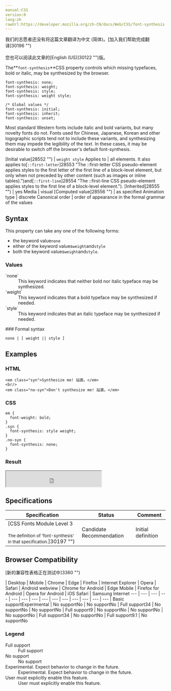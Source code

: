 ```yaml
---
manual:CSS
version:0
lang:zh
rawUrl:https://developer.mozilla.org/zh-CN/docs/Web/CSS/font-synthesis
---
```




<bdi>我们的志愿者还没有将这篇文章翻译为<bdi>中文 (简体)</bdi>。[加入我们帮助完成翻译]30196 "")<br></br>您也可以阅读此文章的[English (US)]30122 "")版。</bdi>






The**`font-synthesis`**CSS property controls which missing typefaces, bold or italic, may be synthesized by the browser.


```
font-synthesis: none;
font-synthesis: weight;
font-synthesis: style;
font-synthesis: weight style;

/* Global values */
font-synthesis: initial;
font-synthesis: inherit;
font-synthesis: unset;
```


Most standard Western fonts include italic and bold variants, but many novelty fonts do not. Fonts used for Chinese, Japanese, Korean and other logographic scripts tend not to include these variants, and synthesizing them may impede the legibility of the text. In these cases, it may be desirable to switch off the browser&#39;s default font-synthesis.


[Initial value]28552 "") | `weight style` 
Applies to | all elements. It also applies to[`::first-letter`]28553 "The ::first-letter CSS pseudo-element applies styles to the first letter of the first line of a block-level element, but only when not preceded by other content (such as images or inline tables).")and[`::first-line`]28554 "The ::first-line CSS pseudo-element applies styles to the first line of a block-level element."). 
[Inherited]28555 "") | yes 
Media | visual 
[Computed value]28556 "") | as specified 
Animation type | discrete 
Canonical order | order of appearance in the formal grammar of the values 


## Syntax<a name="Syntax"></a>


This property can take any one of the following forms:


* the keyword value`none`
* either of the keyword values`weight`and`style`
* both the keyword values`weight`and`style`.

### Values<a name="Values"></a>
<dl><dt id=''>`none`</dt><dd>This keyword indicates that neither bold nor italic typeface may be synthesized.</dd><dt id=''>`weight`</dt><dd>This keyword indicates that a bold typeface may be synthesized if needed.</dd><dt id=''>`style`</dt><dd>This keyword indicates that an italic typeface may be synthesized if needed.</dd></dl>
### Formal syntax<a name="Formal_syntax"></a>

```
none | [ weight || style ]
```

## Examples<a name="Examples"></a>

### HTML<a name="HTML"></a>

```
<em class="syn">Synthesize me! 站直。</em>
<br/>
<em class="no-syn">Don't synthesize me! 站直。</em>
```

### CSS<a name="CSS"></a>

```
em {
  font-weight: bold;
}
.syn {
  font-synthesis: style weight;
}
.no-syn {
  font-synthesis: none;
}
```

### Result<a name="Result"></a>


<iframe src='https://mdn.mozillademos.org/en-US/docs/Web/CSS/font-synthesis$samples/Examples?revision=1321490' width='null' height='50'></iframe>



## Specifications<a name="Specifications"></a>

Specification | Status | Comment 
 ---  |  ---  |  ---  | 
[CSS Fonts Module Level 3<br></br><small>The definition of &#39;font-synthesis&#39; in that specification.</small>]30197 "") | Candidate Recommendation | Initial definition 


## Browser Compatibility<a name="Browser_Compatibility"></a>
[新的兼容性表格正在测试中<i></i>]3360 "")

 | <abbr>Desktop<i></i></abbr> | <abbr>Mobile<i></i></abbr> 
 | <abbr>Chrome<i></i></abbr> | <abbr>Edge<i></i></abbr> | <abbr>Firefox<i></i></abbr> | <abbr>Internet Explorer<i></i></abbr> | <abbr>Opera<i></i></abbr> | <abbr>Safari<i></i></abbr> | <abbr>Android webview<i></i></abbr> | <abbr>Chrome for Android<i></i></abbr> | <abbr>Edge Mobile<i></i></abbr> | <abbr>Firefox for Android<i></i></abbr> | <abbr>Opera for Android<i></i></abbr> | <abbr>iOS Safari<i></i></abbr> | <abbr>Samsung Internet<i></i></abbr> 
 ---  |  ---  |  ---  |  ---  |  ---  |  ---  |  ---  |  ---  |  ---  |  ---  |  ---  |  ---  |  ---  |  ---  | 
Basic support<abbr>Experimental<i></i></abbr> | <abbr>No support</abbr>No | <abbr>No support</abbr>No | <abbr>Full support</abbr>34 | <abbr>No support</abbr>No | <abbr>No support</abbr>No | <abbr>Full support</abbr>9 | <abbr>No support</abbr>No | <abbr>No support</abbr>No | <abbr>No support</abbr>No | <abbr>Full support</abbr>34 | <abbr>No support</abbr>No | <abbr>Full support</abbr>9.1 | <abbr>No support</abbr>No 


### Legend<a name="Legend"></a>
<dl><dt id=''><abbr>Full support</abbr></dt><dd>Full support</dd><dt id=''><abbr>No support</abbr></dt><dd>No support</dd><dt id=''><abbr>Experimental. Expect behavior to change in the future.<i></i></abbr></dt><dd>Experimental. Expect behavior to change in the future.</dd><dt id=''><abbr>User must explicitly enable this feature.<i></i></abbr></dt><dd>User must explicitly enable this feature.</dd></dl>



